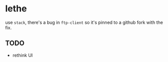 # lethe

use `stack`, there's a bug in `ftp-client` so it's pinned to a github fork with the fix.

## TODO
* rethink UI
